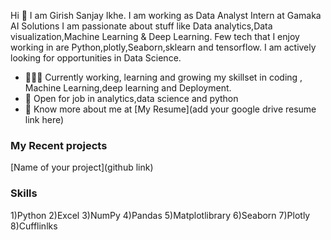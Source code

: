 Hi 👋 I am Girish Sanjay Ikhe.
I am working as  Data Analyst Intern at Gamaka AI Solutions
I am passionate about stuff like Data analytics,Data visualization,Machine Learning & Deep Learning. 
Few tech that I enjoy working in are Python,plotly,Seaborn,sklearn and tensorflow. I am actively looking for opportunities in Data Science.

- 👨🏽‍💻 Currently working, learning and growing my skillset in coding , Machine Learning,deep learning and Deployment.
- 🤝 Open for job in  analytics,data science and python
- 👨 Know more about me at [My Resume](add your google drive resume link here) 

### My Recent projects 
[Name of your project](github link)

### Skills
1)Python
2)Excel
3)NumPy
4)Pandas
5)Matplotlibrary
6)Seaborn
7)Plotly
8)Cufflinlks
